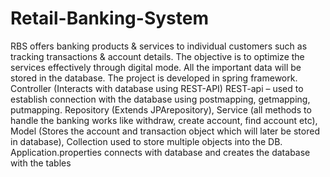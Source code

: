 # Retail-Banking-System
RBS offers banking products & services to individual customers such as tracking transactions & account details. The objective is to optimize the services effectively through digital mode. All the important data will be stored in the database. 
The project is developed in spring framework.
Controller (Interacts with database using REST-API)
REST-api – used to establish connection with the database using postmapping, getmapping, putmapping.
Repository (Extends JPArepository),
Service (all methods to handle the banking works like withdraw, create account, find account etc),
Model (Stores the account and transaction object which will later be stored in database),
Collection used to store multiple objects into the DB.
Application.properties connects with database and creates the database with the tables
